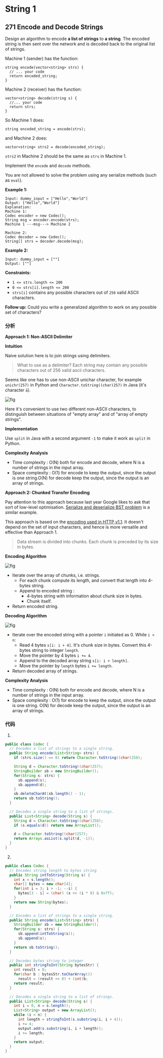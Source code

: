# String 1

## 271 Encode and Decode Strings

Design an algorithm to encode **a list of strings** to **a string**. The encoded string is then sent over the network and is decoded back to the original list of strings.

Machine 1 \(sender\) has the function:

```text
string encode(vector<string> strs) {
  // ... your code
  return encoded_string;
}
```

Machine 2 \(receiver\) has the function:

```text
vector<string> decode(string s) {
  //... your code
  return strs;
}
```

So Machine 1 does:

```text
string encoded_string = encode(strs);
```

and Machine 2 does:

```text
vector<string> strs2 = decode(encoded_string);
```

`strs2` in Machine 2 should be the same as `strs` in Machine 1.

Implement the `encode` and `decode` methods.

You are not allowed to solve the problem using any serialize methods \(such as `eval`\).

**Example 1:**

```text
Input: dummy_input = ["Hello","World"]
Output: ["Hello","World"]
Explanation:
Machine 1:
Codec encoder = new Codec();
String msg = encoder.encode(strs);
Machine 1 ---msg---> Machine 2

Machine 2:
Codec decoder = new Codec();
String[] strs = decoder.decode(msg);
```

**Example 2:**

```text
Input: dummy_input = [""]
Output: [""]
```

**Constraints:**

* `1 <= strs.length <= 200`
* `0 <= strs[i].length <= 200`
* `strs[i]` contains any possible characters out of `256` valid ASCII characters.

**Follow up:** Could you write a generalized algorithm to work on any possible set of characters?

### 分析

**Approach 1: Non-ASCII Delimiter**

**Intuition**

Naive solution here is to join strings using delimiters.

> What to use as a delimiter? Each string may contain any possible characters out of 256 valid ascii characters.

Seems like one has to use non-ASCII unichar character, for example `unichr(257)` in Python and `Character.toString((char)257)` in Java \(it's character `ā`\).

![fig](https://leetcode.com/problems/encode-and-decode-strings/Figures/271/delimiter.png)

Here it's convenient to use two different non-ASCII characters, to distinguish between situations of "empty array" and of "array of empty strings".

**Implementation**

Use `split` in Java with a second argument `-1` to make it work as `split` in Python.

**Complexity Analysis**

* Time complexity : O\(N\) both for encode and decode, where N is a number of strings in the input array.
* Space complexity : O\(1\) for encode to keep the output, since the output is one string.O\(N\) for decode keep the output, since the output is an array of strings.



**Approach 2: Chunked Transfer Encoding**

Pay attention to this approach because last year Google likes to ask that sort of low-level optimisation. [Serialize and deserialize BST problem](https://leetcode.com/articles/serialize-and-deserialize-bst/) is a similar example.

This approach is based on the [encoding used in HTTP v1.1](https://en.wikipedia.org/wiki/Chunked_transfer_encoding). It doesn't depend on the set of input characters, and hence is more versatile and effective than Approach 1.

> Data stream is divided into chunks. Each chunk is preceded by its size in bytes.

**Encoding Algorithm**

![fig](https://leetcode.com/problems/encode-and-decode-strings/Figures/271/encodin.png)

* Iterate over the array of chunks, i.e. strings.
  * For each chunk compute its length, and convert that length into 4-bytes string.
  * Append to encoded string :
    * 4-bytes string with information about chunk size in bytes.
    * Chunk itself.
* Return encoded string.

**Decoding Algorithm**

![fig](https://leetcode.com/problems/encode-and-decode-strings/Figures/271/decodin.png)

* Iterate over the encoded string with a pointer `i` initiated as 0. While `i < n`:
  * Read 4 bytes `s[i: i + 4]`. It's chunk size in bytes. Convert this 4-bytes string to integer `length`.
  * Move the pointer by 4 bytes `i += 4`.
  * Append to the decoded array string `s[i: i + length]`.
  * Move the pointer by `length` bytes `i += length`.
* Return decoded array of strings.

**Complexity Analysis**

* Time complexity : O\(N\) both for encode and decode, where N is a number of strings in the input array.
* Space complexity : O\(1\) for encode to keep the output, since the output is one string. O\(N\) for decode keep the output, since the output is an array of strings.

### 代码

1.

```java
public class Codec {
  // Encodes a list of strings to a single string.
  public String encode(List<String> strs) {
    if (strs.size() == 0) return Character.toString((char)258);

    String d = Character.toString((char)257);
    StringBuilder sb = new StringBuilder();
    for(String s: strs) {
      sb.append(s);
      sb.append(d);
    }
    sb.deleteCharAt(sb.length() - 1);
    return sb.toString();
  }

  // Decodes a single string to a list of strings.
  public List<String> decode(String s) {
    String d = Character.toString((char)258);
    if (s.equals(d)) return new ArrayList();

    d = Character.toString((char)257);
    return Arrays.asList(s.split(d, -1));
  }
}
```

2.

```java
public class Codec {
  // Encodes string length to bytes string
  public String intToString(String s) {
    int x = s.length();
    char[] bytes = new char[4];
    for(int i = 3; i > -1; --i) {
      bytes[3 - i] = (char) (x >> (i * 8) & 0xff);
    }
    return new String(bytes);
  }

  // Encodes a list of strings to a single string.
  public String encode(List<String> strs) {
    StringBuilder sb = new StringBuilder();
    for(String s: strs) {
      sb.append(intToString(s));
      sb.append(s);
    }
    return sb.toString();
  }

  // Decodes bytes string to integer
  public int stringToInt(String bytesStr) {
    int result = 0;
    for(char b : bytesStr.toCharArray())
      result = (result << 8) + (int)b;
    return result;
  }

  // Decodes a single string to a list of strings.
  public List<String> decode(String s) {
    int i = 0, n = s.length();
    List<String> output = new ArrayList();
    while (i < n) {
      int length = stringToInt(s.substring(i, i + 4));
      i += 4;
      output.add(s.substring(i, i + length));
      i += length;
    }
    return output;
  }
}
```


